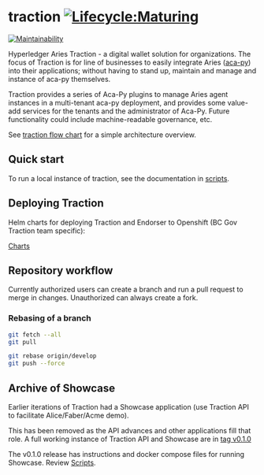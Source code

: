 # traction [![Lifecycle:Maturing](https://img.shields.io/badge/Lifecycle-Maturing-007EC6)](<Redirect-URL>)
[![Maintainability](https://api.codeclimate.com/v1/badges/e6df50041dd4373c7e15/maintainability)](https://codeclimate.com/github/bcgov/traction/maintainability)

Hyperledger Aries Traction - a digital wallet solution for organizations. The focus of Traction is for line of businesses to easily integrate Aries ([aca-py](https://github.com/hyperledger/aries-cloudagent-python)) into their applications; without having to stand up, maintain and manage and instance of aca-py themselves.

Traction provides a series of Aca-Py plugins to manage Aries agent instances in a multi-tenant aca-py deployment, and provides some value-add services for the tenants and the administrator of Aca-Py.  Future functionality could include machine-readable governance, etc.

See [traction flow chart](docs/assets/traction-flow-chart-1600x900-12162022.pdf) for a simple architecture overview.

## Quick start

To run a local instance of traction, see the documentation in [scripts](./scripts/README.md).


## Deploying Traction

Helm charts for deploying Traction and Endorser to Openshift (BC Gov Traction team specific):

[Charts](./charts/README.md)


## Repository workflow
Currently authorized users can create a branch and run a pull request to merge in changes. Unauthorized can always create a fork.


### Rebasing of a branch
```bash
git fetch --all
git pull

git rebase origin/develop
git push --force
```

## Archive of Showcase
Earlier iterations of Traction had a Showcase application (use Traction API to facilitate Alice/Faber/Acme demo).

This has been removed as the API advances and other applications fill that role. A full working instance of Traction API and Showcase are in [tag v0.1.0](https://github.com/bcgov/traction/releases/tag/v0.1.0)

The v0.1.0 release has instructions and docker compose files for running Showcase.
Review [Scripts](https://github.com/bcgov/traction/blob/66565a3f6c01ddec241dc3b8db2bd99879bd7cf2/scripts/README.md). 


